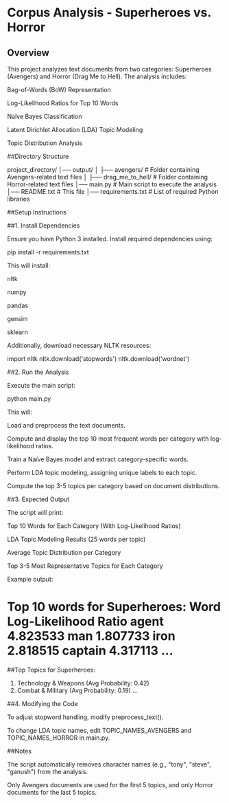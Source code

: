 # Corpus Analysis - Superheroes vs. Horror

## Overview

This project analyzes text documents from two categories: Superheroes (Avengers) and Horror (Drag Me to Hell). The analysis includes:

Bag-of-Words (BoW) Representation

Log-Likelihood Ratios for Top 10 Words

Naïve Bayes Classification

Latent Dirichlet Allocation (LDA) Topic Modeling

Topic Distribution Analysis

##Directory Structure

project_directory/
│── output/
│   ├── avengers/          # Folder containing Avengers-related text files
│   ├── drag_me_to_hell/   # Folder containing Horror-related text files
│── main.py                # Main script to execute the analysis
│── README.txt              # This file
│── requirements.txt        # List of required Python libraries

##Setup Instructions

##1. Install Dependencies

Ensure you have Python 3 installed. Install required dependencies using:

pip install -r requirements.txt

This will install:

nltk

numpy

pandas

gensim

sklearn

Additionally, download necessary NLTK resources:

import nltk
nltk.download('stopwords')
nltk.download('wordnet')

##2. Run the Analysis

Execute the main script:

python main.py

This will:

Load and preprocess the text documents.

Compute and display the top 10 most frequent words per category with log-likelihood ratios.

Train a Naïve Bayes model and extract category-specific words.

Perform LDA topic modeling, assigning unique labels to each topic.

Compute the top 3-5 topics per category based on document distributions.

##3. Expected Output

The script will print:

Top 10 Words for Each Category (With Log-Likelihood Ratios)

LDA Topic Modeling Results (25 words per topic)

Average Topic Distribution per Category

Top 3-5 Most Representative Topics for Each Category

Example output:

Top 10 words for Superheroes:
  Word      Log-Likelihood Ratio
  agent               4.823533
  man                 1.807733
  iron                2.818515
  captain             4.317113
...
==================================================

##Top Topics for Superheroes:
1. Technology & Weapons (Avg Probability: 0.42)
2. Combat & Military (Avg Probability: 0.19)
...

##4. Modifying the Code

To adjust stopword handling, modify preprocess_text().

To change LDA topic names, edit TOPIC_NAMES_AVENGERS and TOPIC_NAMES_HORROR in main.py.

##Notes

The script automatically removes character names (e.g., "tony", "steve", "ganush") from the analysis.

Only Avengers documents are used for the first 5 topics, and only Horror documents for the last 5 topics.
